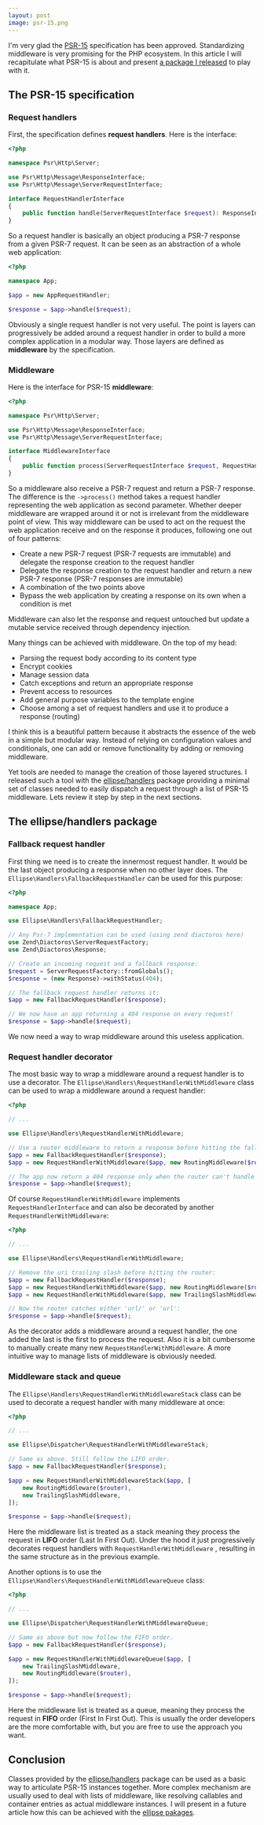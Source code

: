 ```yaml
---
layout: post
image: psr-15.png
---
```


I'm very glad the [PSR-15](https://www.php-fig.org/psr/psr-15/) specification has been approved. Standardizing middleware is very promising for the PHP ecosystem. In this article I will recapitulate what PSR-15 is about and present [a package I released](https://github.com/ellipsephp/handlers) to play with it.

## The PSR-15 specification

### Request handlers

First, the specification defines **request handlers**. Here is the interface:

```php
<?php

namespace Psr\Http\Server;

use Psr\Http\Message\ResponseInterface;
use Psr\Http\Message\ServerRequestInterface;

interface RequestHandlerInterface
{
    public function handle(ServerRequestInterface $request): ResponseInterface;
}
```

So a request handler is basically an object producing a PSR-7 response from a given PSR-7 request. It can be seen as an abstraction of a whole web application:

```php
<?php

namespace App;

$app = new AppRequestHandler;

$response = $app->handle($request);
```

Obviously a single request handler is not very useful. The point is layers can progressively be added around a request handler in order to build a more complex application in a modular way. Those layers are defined as **middleware** by the specification.

### Middleware

Here is the interface for PSR-15 **middleware**:

```php
<?php

namespace Psr\Http\Server;

use Psr\Http\Message\ResponseInterface;
use Psr\Http\Message\ServerRequestInterface;

interface MiddlewareInterface
{
    public function process(ServerRequestInterface $request, RequestHandlerInterface $handler): ResponseInterface;
}
```

So a middleware also receive a PSR-7 request and return a PSR-7 response. The difference is the `->process()` method takes a request handler representing the web application as second parameter. Whether deeper middleware are wrapped around it or not is irrelevant from the middleware point of view. This way middleware can be used to act on the request the web application receive and on the response it produces, following one out of four patterns:

- Create a new PSR-7 request (PSR-7 requests are immutable) and delegate the response creation to the request handler
- Delegate the response creation to the request handler and return a new PSR-7 response (PSR-7 responses are immutable)
- A combination of the two points above
- Bypass the web application by creating a response on its own when a condition is met

Middleware can also let the response and request untouched but update a mutable service received through dependency injection.

Many things can be achieved with middleware. On the top of my head:

- Parsing the request body according to its content type
- Encrypt cookies
- Manage session data
- Catch exceptions and return an appropriate response
- Prevent access to resources
- Add general purpose variables to the template engine
- Choose among a set of request handlers and use it to produce a response (routing)

I think this is a beautiful pattern because it abstracts the essence of the web in a simple but modular way. Instead of relying on configuration values and conditionals, one can add or remove functionality by adding or removing middleware.

Yet tools are needed to manage the creation of those layered structures. I released such a tool with the [ellipse/handlers](https://githib.com/ellipsephp/handlers) package providing a minimal set of classes needed to easily dispatch a request through a list of PSR-15 middleware. Lets review it step by step in the next sections.

## The ellipse/handlers package

### Fallback request handler

First thing we need is to create the innermost request handler. It would be the last object producing a response when no other layer does. The `Ellipse\Handlers\FallbackRequestHandler` can be used for this purpose:

```php
<?php

namespace App;

use Ellipse\Handlers\FallbackRequestHandler;

// Any Psr-7 implementation can be used (using zend diactoros here)
use Zend\Diactoros\ServerRequestFactory;
use Zend\Diactoros\Response;

// Create an incoming request and a fallback response:
$request = ServerRequestFactory::fromGlobals();
$response = (new Response)->withStatus(404);

// The fallback request handler returns it:
$app = new FallbackRequestHandler($response);

// We now have an app returning a 404 response on every request!
$response = $app->handle($request);
```

We now need a way to wrap middleware around this useless application.

### Request handler decorator

The most basic way to wrap a middleware around a request handler is to use a decorator. The `Ellipse\Handlers\RequestHandlerWithMiddleware` class can be used to wrap a middleware around a request handler:

```php
<?php

// ...

use Ellipse\Handlers\RequestHandlerWithMiddleware;

// Use a router middleware to return a response before hitting the fallback:
$app = new FallbackRequestHandler($response);
$app = new RequestHandlerWithMiddleware($app, new RoutingMiddleware($router));

// The app now return a 404 response only when the router can't handle the request:
$response = $app->handle($request);
```

Of course `RequestHandlerWithMiddleware` implements `RequestHandlerInterface` and can also be decorated by another `RequestHandlerWithMiddleware`:

```php
<?php

// ...

use Ellipse\Handlers\RequestHandlerWithMiddleware;

// Remove the uri trailing slash before hitting the router:
$app = new FallbackRequestHandler($response);
$app = new RequestHandlerWithMiddleware($app, new RoutingMiddleware($router));
$app = new RequestHandlerWithMiddleware($app, new TrailingSlashMiddleware);

// Now the router catches either 'url/' or 'url':
$response = $app->handle($request);
```

As the decorator adds a middleware around a request handler, the one added the last is the first to process the request. Also it is a bit cumbersome to manually create many new `RequestHandlerWithMiddleware`.  A more intuitive way to manage lists of middleware is obviously needed.

### Middleware stack and queue

The `Ellipse\Handlers\RequestHandlerWithMiddlewareStack` class can be used to decorate a request handler with many middleware at once:

```php
<?php

// ...

use Ellipse\Dispatcher\RequestHandlerWithMiddlewareStack;

// Same as above. Still follow the LIFO order.
$app = new FallbackRequestHandler($response);

$app = new RequestHandlerWithMiddlewareStack($app, [
    new RoutingMiddleware($router),
    new TrailingSlashMiddleware,
]);

$response = $app->handle($request);
```

Here the middleware list is treated as a stack meaning they process the request in **LIFO** order (Last In First Out). Under the hood it just progressively decorates request handlers with `RequestHandlerWithMiddleware` , resulting in the same structure as in the previous example.

Another options is to use the `Ellipse\Handlers\RequestHandlerWithMiddlewareQueue` class:

```php
<?php

// ...

use Ellipse\Dispatcher\RequestHandlerWithMiddlewareQueue;

// Same as above but now follow the FIFO order.
$app = new FallbackRequestHandler($response);

$app = new RequestHandlerWithMiddlewareQueue($app, [
    new TrailingSlashMiddleware,
    new RoutingMiddleware($router),
]);

$response = $app->handle($request);
```

Here the middleware list is treated as a queue, meaning they process the request in **FIFO** order (First In First Out). This is usually the order developers are the more comfortable with, but you are free to use the approach you want.

## Conclusion

Classes provided by the [ellipse/handlers](https://githib.com/ellipsephp/handlers) package can be used as a basic way to articulate PSR-15 instances together. More complex mechanism are usually used to deal with lists of middleware, like resolving callables and container entries as actual middleware instances. I will present in a future article how this can be achieved with the [ellipse pakages](https://githib.com/ellipsephp).
